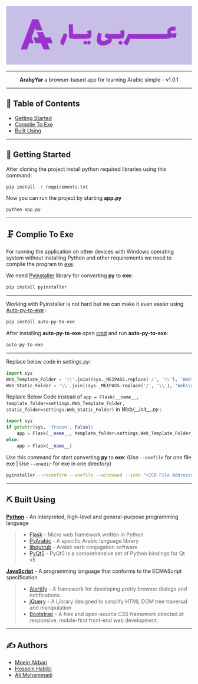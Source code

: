 <p align="center">
  <a href="" rel="noopener">
  <img src="https://github.com/Hossein-Habibi-2004/arabyyar/raw/master/Web/media/static/img/label.png" alt="ArabyYar"></a>
</p>

---

<p align="center">
  <b>ArabyYar</b> a browser-based app for learning Arabic simple - v1.0.1
  <br> 
</p>

---
## 📝 Table of Contents

- [Getting Started](#getting_started)
- [Complie To Exe](#compile_to_exe)
- [Built Using](#built_using)

---
## 🏁 Getting Started <a name = "getting_started"></a>

After cloning the project install python required libraries using this command:

```bash
pip install -r requirements.txt
```

Now you can run the project by starting **app.py**

```bash
python app.py
```

---
## 🗜 Complie To Exe <a name = "compile_to_exe"></a>

For running the application on other devices with Windows operating system without installing Python and other requirements we need to compile the program to [exe](https://en.wikipedia.org/wiki/.exe).

We need [Pyinstaller](https://pypi.org/project/pyinstaller/) library for converting **py** to **exe**:

```bash
pip install pyinstaller
```
---
Working with Pyinstaller is not hard but we can make it even easier using [Auto-py-to-exe](https://pypi.org/project/auto-py-to-exe/) :

```bash
pip install auto-py-to-exe
```

After installing **auto-py-to-exe** open [cmd](https://docs.microsoft.com/en-us/windows-server/administration/windows-commands/cmd) and run **auto-py-to-exe**:

```bash
auto-py-to-exe
```
---
Replace below code in *settings.py*:
```python
import sys
Web_Template_Folder = '\\'.join((sys._MEIPASS.replace('/', '\\'), 'Web\\media\\templates', ))
Web_Static_Folder = '\\'.join((sys._MEIPASS.replace('/', '\\'), 'Web\\media\\static', ))
```

Replace Below Code instead of `app = Flask(__name__, template_folder=settings.Web_Template_Folder, static_folder=settings.Web_Static_Folder)` in *Web/\_\_init\_\_.py* :

```python
import sys
if getattr(sys, 'frozen', False):
    app = Flask(__name__, template_folder=settings.Web_Template_Folder, static_folder=settings.Web_Static_Folder)
else:
    app = Flask(__name__)
```

Use this command for start converting **py** to **exe**: (Use `--onefile` for one file exe | Use `--onedir` for exe in one directory)

```bash
pyinstaller --noconfirm --onefile --windowed --icon "<ICO File Address>" --name "Araby Yar" --add-data "<settings.py address>;." --add-data "<Desktop Directory Address>;Desktop/" --add-data "<Web Directory Addres>;Web/"  "<app.py Address>"
```

---
## ⛏️ Built Using <a name = "built_using"></a>

**[Python](https://python.org/)** - An interpreted, high-level and general-purpose programming language

> - [Flask](https://flask.palletsprojects.com/en/1.1.x/) - Micro web framework written in Python
> - [PyArabic](https://pypi.org/project/PyArabic/) - A specific Arabic language library
> - [libqutrub](https://pypi.org/project/libqutrub/) - Arabic verb conjugation software
> - [PyQt5](https://pypi.org/project/PyQt5/) - PyQt5 is a comprehensive set of Python bindings for Qt v5


**[JavaScript](https://javascript.com/)** - A programming language that conforms to the ECMAScript specification

> - [Alertify](https://alertifyjs.com/) - A framework for developing pretty browser dialogs and notifications.
> - [jQuery](https://jquery.com/) - A Library designed to simplify HTML DOM tree traversal and manipulation
> - [Bootstrap](https://getbootstrap.com/) - A free and open-source CSS framework directed at responsive, mobile-first front-end web development.

---
## ✍️ Authors <a name = "authors"></a>

- [Moein Akbari](https://github.com/Moein-Akbari)
- [Hossein Habibi](https://github.com/Hossein-Habibi-2004)
- [Ali Mohammadi](https://github.com/ali-mohamadi)
